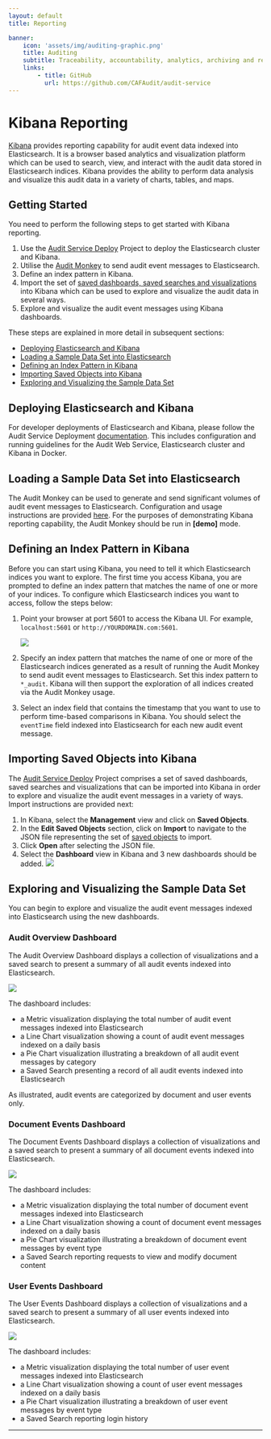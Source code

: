 ```yaml
---
layout: default
title: Reporting

banner:
    icon: 'assets/img/auditing-graphic.png'
    title: Auditing
    subtitle: Traceability, accountability, analytics, archiving and reporting of application tenant events.
    links:
        - title: GitHub
          url: https://github.com/CAFAudit/audit-service
---
```


# Kibana Reporting

[Kibana](https://www.elastic.co/products/kibana/) provides reporting capability for audit event data indexed into Elasticsearch. It is a browser based analytics and visualization platform  which can be used to search, view, and interact with the audit data stored in Elasticsearch indices. Kibana provides the ability to perform data analysis and visualize this audit data in a variety of charts, tables, and maps.

## Getting Started

You need to perform the following steps to get started with Kibana reporting.

1. Use the [Audit Service Deploy](https://github.com/CAFAudit/audit-service-deploy) Project to deploy the Elasticsearch cluster and Kibana.
2. Utilise the [Audit Monkey](https://github.com/CAFAudit/audit-service/tree/develop/caf-audit-monkey) to send audit event messages to Elasticsearch.
3. Define an index pattern in Kibana. 
4. Import the set of [saved dashboards, saved searches and visualizations](https://github.com/CAFAudit/audit-service-deploy/blob/develop/kibana/saved-objects.json) into Kibana which can be used to explore and visualize the audit data in several ways.
5. Explore and visualize the audit event messages using Kibana dashboards.

These steps are explained in more detail in subsequent sections:

- [Deploying Elasticsearch and Kibana](#deploying-elasticsearch-and-kibana)
- [Loading a Sample Data Set into Elasticsearch](#loading-a-sample-data-set-into-elasticsearch)
- [Defining an Index Pattern in Kibana](#defining-an-index-pattern-in-kibana)
- [Importing Saved Objects into Kibana](#importing-saved-objects-into-kibana)
- [Exploring and Visualizing the Sample Data Set](#exploring-and-visualizing-the-sample-data-set)

## Deploying Elasticsearch and Kibana
For developer deployments of Elasticsearch and Kibana, please follow the Audit Service Deployment [documentation](https://github.com/CAFAudit/audit-service-deploy). This includes configuration and running guidelines for the Audit Web Service, Elasticsearch cluster and Kibana in Docker.

## Loading a Sample Data Set into Elasticsearch
The Audit Monkey can be used to generate and send significant volumes of audit event messages to Elasticsearch. Configuration and usage instructions are provided [here](https://github.com/CAFAudit/audit-service/tree/develop/caf-audit-monkey). For the purposes of demonstrating Kibana reporting capability, the Audit Monkey should be run in **[demo]** mode.

## Defining an Index Pattern in Kibana
Before you can start using Kibana, you need to tell it which Elasticsearch indices you want to explore. The first time you access Kibana, you are prompted to define an index pattern that matches the name of one or more of your indices. To configure which Elasticsearch indices you want to access, follow the steps below:

1. Point your browser at port 5601 to access the Kibana UI. For example, `localhost:5601` or `http://YOURDOMAIN.com:5601`.

	![](./images/KibanaConfigureIndexPattern.png)


2. Specify an index pattern that matches the name of one or more of the Elasticsearch indices generated as a result of running the Audit Monkey to send audit event messages to Elasticsearch. Set this index pattern to `*_audit`. Kibana will then support the exploration of all indices created via the Audit Monkey usage.
3. Select an index field that contains the timestamp that you want to use to perform time-based comparisons in Kibana. You should select the `eventTime` field indexed into Elasticsearch for each new audit event message.

## Importing Saved Objects into Kibana
The [Audit Service Deploy](https://github.com/CAFAudit/audit-service-deploy) Project comprises a set of saved dashboards, saved searches and visualizations that can be imported into Kibana in order to explore and visualize the audit event messages in a variety of ways. Import instructions are provided next:

1. In Kibana, select the **Management** view and click on **Saved Objects**.
2. In the **Edit Saved Objects** section, click on **Import** to navigate to the JSON file representing the set of [saved objects](https://github.com/CAFAudit/audit-service-deploy/blob/develop/kibana/saved-objects.json) to import.
3. Click **Open** after selecting the JSON file.
4. Select the **Dashboard** view in Kibana and 3 new dashboards should be added.
	![](./images/KibanaDashboards.png)


## Exploring and Visualizing the Sample Data Set
You can begin to explore and visualize the audit event messages indexed into Elasticsearch using the new dashboards.

### Audit Overview Dashboard
The Audit Overview Dashboard displays a collection of visualizations and a saved search to present a summary of all audit events indexed into Elasticsearch. 

![](./images/KibanaAuditOverviewDashboard.png)

The dashboard includes:

- a Metric visualization displaying the total number of audit event messages indexed into Elasticsearch
- a Line Chart visualization showing a count of audit event messages indexed on a daily basis
- a Pie Chart visualization illustrating a breakdown of all audit event messages by category
- a Saved Search presenting a record of all audit events indexed into Elasticsearch

As illustrated, audit events are categorized by document and user events only.

### Document Events Dashboard
The Document Events Dashboard displays a collection of visualizations and a saved search to present a summary of all document events indexed into Elasticsearch. 

![](./images/KibanaDocumentEventsDashboard.png)

The dashboard includes:

- a Metric visualization displaying the total number of document event messages indexed into Elasticsearch
- a Line Chart visualization showing a count of document event messages indexed on a daily basis
- a Pie Chart visualization illustrating a breakdown of document event messages by event type
- a Saved Search reporting requests to view and modify document content

### User Events Dashboard
The User Events Dashboard displays a collection of visualizations and a saved search to present a summary of all user events indexed into Elasticsearch. 

![](./images/KibanaUserEventsDashboard.png)

The dashboard includes:

- a Metric visualization displaying the total number of user event messages indexed into Elasticsearch
- a Line Chart visualization showing a count of user event messages indexed on a daily basis
- a Pie Chart visualization illustrating a breakdown of user event messages by event type
- a Saved Search reporting login history

---
